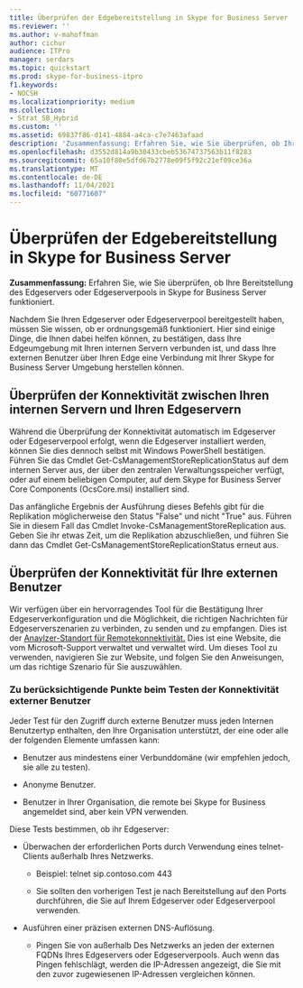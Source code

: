 ```yaml
---
title: Überprüfen der Edgebereitstellung in Skype for Business Server
ms.reviewer: ''
ms.author: v-mahoffman
author: cichur
audience: ITPro
manager: serdars
ms.topic: quickstart
ms.prod: skype-for-business-itpro
f1.keywords:
- NOCSH
ms.localizationpriority: medium
ms.collection:
- Strat_SB_Hybrid
ms.custom: ''
ms.assetid: 69837f86-d141-4884-a4ca-c7e7463afaad
description: 'Zusammenfassung: Erfahren Sie, wie Sie überprüfen, ob Ihre Bereitstellung des Edgeservers oder Edgeserverpools in Skype for Business Server funktioniert.'
ms.openlocfilehash: d3552d814a9b30433cbeb53674737563b11f8283
ms.sourcegitcommit: 65a10f80e5dfd67b2778e09f5f92c21ef09ce36a
ms.translationtype: MT
ms.contentlocale: de-DE
ms.lasthandoff: 11/04/2021
ms.locfileid: "60771607"
---
```

# <a name="validate-your-edge-deployment-in-skype-for-business-server"></a>Überprüfen der Edgebereitstellung in Skype for Business Server
 
**Zusammenfassung:** Erfahren Sie, wie Sie überprüfen, ob Ihre Bereitstellung des Edgeservers oder Edgeserverpools in Skype for Business Server funktioniert.
  
Nachdem Sie Ihren Edgeserver oder Edgeserverpool bereitgestellt haben, müssen Sie wissen, ob er ordnungsgemäß funktioniert. Hier sind einige Dinge, die Ihnen dabei helfen können, zu bestätigen, dass Ihre Edgeumgebung mit Ihren internen Servern verbunden ist, und dass Ihre externen Benutzer über Ihren Edge eine Verbindung mit Ihrer Skype for Business Server Umgebung herstellen können.
  
## <a name="verify-connectivity-between-your-internal-servers-and-your-edge-servers"></a>Überprüfen der Konnektivität zwischen Ihren internen Servern und Ihren Edgeservern

Während die Überprüfung der Konnektivität automatisch im Edgeserver oder Edgeserverpool erfolgt, wenn die Edgeserver installiert werden, können Sie dies dennoch selbst mit Windows PowerShell bestätigen. Führen Sie das Cmdlet Get-CsManagementStoreReplicationStatus auf dem internen Server aus, der über den zentralen Verwaltungsspeicher verfügt, oder auf einem beliebigen Computer, auf dem Skype for Business Server Core Components (OcsCore.msi) installiert sind.
  
Das anfängliche Ergebnis der Ausführung dieses Befehls gibt für die Replikation möglicherweise den Status "False" und nicht "True" aus. Führen Sie in diesem Fall das Cmdlet Invoke-CsManagementStoreReplication aus. Geben Sie ihr etwas Zeit, um die Replikation abzuschließen, und führen Sie dann das Cmdlet Get-CsManagementStoreReplicationStatus erneut aus.
  
## <a name="verify-connectivity-for-your-external-users"></a>Überprüfen der Konnektivität für Ihre externen Benutzer

Wir verfügen über ein hervorragendes Tool für die Bestätigung Ihrer Edgeserverkonfiguration und die Möglichkeit, die richtigen Nachrichten für Edgeserverszenarien zu verbinden, zu senden und zu empfangen. Dies ist der [Anaylzer-Standort für Remotekonnektivität.](https://testconnectivity.microsoft.com/) Dies ist eine Website, die vom Microsoft-Support verwaltet und verwaltet wird. Um dieses Tool zu verwenden, navigieren Sie zur Website, und folgen Sie den Anweisungen, um das richtige Szenario für Sie auszuwählen.
  
### <a name="things-to-consider-when-testing-external-user-connectivity"></a>Zu berücksichtigende Punkte beim Testen der Konnektivität externer Benutzer

Jeder Test für den Zugriff durch externe Benutzer muss jeden Internen Benutzertyp enthalten, den Ihre Organisation unterstützt, der eine oder alle der folgenden Elemente umfassen kann:
  
- Benutzer aus mindestens einer Verbunddomäne (wir empfehlen jedoch, sie alle zu testen).
    
- Anonyme Benutzer.
    
- Benutzer in Ihrer Organisation, die remote bei Skype for Business angemeldet sind, aber kein VPN verwenden.
    
Diese Tests bestimmen, ob ihr Edgeserver:
  
- Überwachen der erforderlichen Ports durch Verwendung eines telnet-Clients außerhalb Ihres Netzwerks.
    
  - Beispiel: telnet sip.contoso.com 443
    
  - Sie sollten den vorherigen Test je nach Bereitstellung auf den Ports durchführen, die Sie auf Ihrem Edgeserver oder Edgeserverpool verwenden.
    
- Ausführen einer präzisen externen DNS-Auflösung.
    
  - Pingen Sie von außerhalb Des Netzwerks an jeden der externen FQDNs Ihres Edgeservers oder Edgeserverpools. Auch wenn das Pingen fehlschlägt, werden die IP-Adressen angezeigt, die Sie mit den zuvor zugewiesenen IP-Adressen vergleichen können.
    

